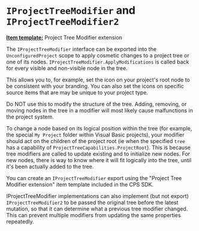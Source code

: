`IProjectTreeModifier` and `IProjectTreeModifier2`
======================

**[Item template:](project_item_templates.md)** Project Tree Modifier extension

The `IProjectTreeModifier` interface can be exported into the 
`UnconfiguredProject` scope to apply cosmetic changes to a project tree 
or one of its nodes. `IProjectTreeModifier.ApplyModifications` is called back
for every visible and non-visible node in the tree.

This allows you to, for example, set the icon on 
your project's root node to be consistent with your branding. You can 
also set the icons on specific source items that are may be unique to 
your project type.

Do NOT use this to modify the structure of the tree. Adding, removing, or
moving nodes in the tree in a modifier will most likely cause malfunctions
in the project system. 

To change a node based on its logical position 
within the tree (for example, the special `My Project` folder within Visual 
Basic projects), your modifier should act on the children of the project root 
(ie when the specified `tree` has a capability of `ProjectTreeCapabilities.ProjectRoot`).
This is because tree modifiers are called to update existing and to initialize new nodes. 
For new nodes, there is way to know where it will fit logically into the tree, until it's been
actually added to the tree.

You can create an `IProjectTreeModifier` export using the "Project Tree
Modifier extension" item template included in the CPS SDK.

IProjectTreeModifier implementations can also implement (but not export) 
`IProjectTreeModifier2` to be passed the original tree before the latest 
mutation, so that it can determine what a previous tree modifier changed.
This can prevent multiple modifiers from updating the same
properties repeatedly.
